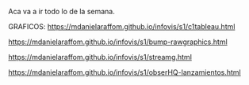 Aca va a ir todo lo de la semana. 

GRAFICOS: 
https://mdanielaraffom.github.io/infovis/s1/c1tableau.html 

https://mdanielaraffom.github.io/infovis/s1/bump-rawgraphics.html 

https://mdanielaraffom.github.io/infovis/s1/streamg.html

https://mdanielaraffom.github.io/infovis/s1/obserHQ-lanzamientos.html 

